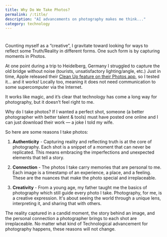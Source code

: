 ```yaml
---
title: Why Do We Take Photos?
permalink: /:title/
description: "AI advancements on photography makes me think..."
category: technology
---
```


# 

Counting myself as a “creative”, I gravitate toward looking for ways to reflect some Truth/Reality in different forms. One such form is by capturing moments in Photos.

At one point during a trip to Heidelberg, Germany I struggled to capture the old bridge without noise (tourists, unsatisfactory lighting/angle, etc.) Just in time, Apple released their [Clean Up feature on their Photos app](https://cozy.pub/?url=https://appleinsider.com/inside/ios-18/tips/how-to-use-clean-up-in-ios-181-photos-to-remove-distractions), so I tested it... and it works! Locally too, meaning it does not need communication to some supercomputer via the Internet. 

It works like magic, and it’s clear that technology has come a long way for photography, but it doesn’t feel right to me.

Why do I take photos? If I wanted a perfect shot, someone (a better photographer with better talent & tools) must have posted one online and I can just download their work — a joke I told my wife. 

So here are some reasons I take photos:
1. **Authenticity** - Capturing reality and reflecting truth is at the core of photography. Each shot is a snippet of a moment that can never be replicated. This means embracing the imperfections and unexpected elements that tell a story.

2. **Connection** - The photos I take carry memories that are personal to me. Each image is a timestamp of an experience, a place, and a feeling. These are the nuances that make the photo special and irreplaceable.

3. **Creativity** - From a young age, my father taught me the basics of photography which still guide every photo I take. Photography, for me, is a creative expression. It's about seeing the world through a unique lens, interpreting it, and sharing that with others.

The reality captured in a candid moment, the story behind an image, and the personal connection a photographer brings to each shot are irreplaceable. No matter what kind of Technological advancement for photography happens, these reasons will not change. 

